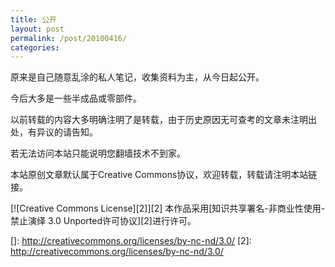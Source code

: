 ```yaml
---
title: 公开
layout: post
permalink: /post/20100416/
categories:
---
```


原来是自己随意乱涂的私人笔记，收集资料为主，从今日起公开。

今后大多是一些半成品或零部件。

以前转载的内容大多明确注明了是转载，由于历史原因无可查考的文章未注明出处，有异议的请告知。

若无法访问本站只能说明您翻墙技术不到家。

本站原创文章默认属于Creative Commons协议，欢迎转载，转载请注明本站链接。

[![Creative Commons License][2]][2]
本作品采用[知识共享署名-非商业性使用-禁止演绎 3.0 Unported许可协议][2]进行许可。

 []: http://creativecommons.org/licenses/by-nc-nd/3.0/
 [2]: http://creativecommons.org/licenses/by-nc-nd/3.0/
